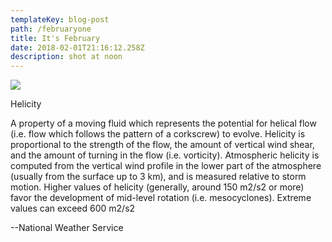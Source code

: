 ```yaml
---
templateKey: blog-post
path: /februaryone
title: It's February
date: 2018-02-01T21:16:12.258Z
description: shot at noon
---
```

![](/img/webcam__20180201-120000.jpg)

Helicity

A property of a moving fluid which represents the potential for helical flow (i.e. flow which follows the pattern of a corkscrew) to evolve. Helicity is proportional to the strength of the flow, the amount of vertical wind shear, and the amount of turning in the flow (i.e. vorticity). Atmospheric helicity is computed from the vertical wind profile in the lower part of the atmosphere (usually from the surface up to 3 km), and is measured relative to storm motion. Higher values of helicity (generally, around 150 m2/s2 or more) favor the development of mid-level rotation (i.e. mesocyclones). Extreme values can exceed 600 m2/s2

\--National Weather Service
